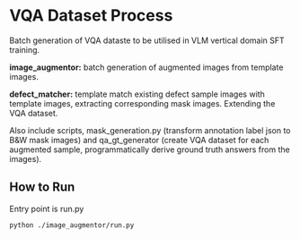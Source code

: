 # VQA Dataset Process
Batch generation of VQA dataste to be utilised in VLM vertical domain SFT training.

**image_augmentor:** batch generation of augmented images from template images.

**defect_matcher:** template match existing defect sample images with template images, extracting corresponding mask images. Extending the VQA dataset.

Also include scripts, mask_generation.py (transform annotation label json to B&W mask images) and qa_gt_generator (create VQA dataset for each augmented sample, programmatically derive ground truth answers from the images).

## How to Run
Entry point is run.py

```
python ./image_augmentor/run.py
```
